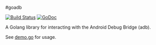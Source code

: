 #goadb

[![Build Status](https://travis-ci.org/zach-klippenstein/goadb.svg?branch=master)](https://travis-ci.org/zach-klippenstein/goadb)
[![GoDoc](https://godoc.org/goadb?status.svg)](https://godoc.org/goadb)

A Golang library for interacting with the Android Debug Bridge (adb).

See [demo.go](cmd/demo/demo.go) for usage.

